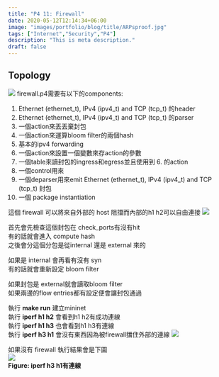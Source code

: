 ```yaml
---
title: "P4 11: Firewall"
date: 2020-05-12T12:14:34+06:00
image: "images/portfolio/blog/title/ARPsproof.jpg"
tags: ["Internet","Security","P4"]
description: "This is meta description."
draft: false
---
```


## **Topology**
![](https://imgur.com/2aO4oUSl.jpg)
firewall.p4需要有以下的components:

1. Ethernet (ethernet_t), IPv4 (ipv4_t) and TCP (tcp_t) 的header
2. Ethernet (ethernet_t), IPv4 (ipv4_t) and TCP (tcp_t) 的parser
3. 一個action來丟丟棄封包
4. 一個action來運算bloom filter的兩個hash
5. 基本的ipv4 forwarding
6. 一個action來設置一個變數來存action的參數
7. 一個table來讀封包的ingress和egress並且使用到 6. 的action
8. 一個control用來
9. 一個deparser用來emit Ethernet (ethernet_t), IPv4 (ipv4_t) and TCP (tcp_t) 封包
10. 一個 package instantiation

這個 firewall 可以將來自外部的 host 阻擋而內部的h1 h2可以自由連接
![](https://imgur.com/1IXzjspl.jpg)

首先會先檢查這個封包在 check_ports有沒有hit<br>
有的話就會進入 compute hash<br>
之後會分這個分包是從internal 還是 external 來的

如果是 internal 會再看有沒有 syn<br>
有的話就會重新設定 bloom filter

如果封包是 external就會讀取bloom filter<br>
如果兩邊的flow entries都有設定便會讓封包通過<br>

執行 **make run** 建立mininet<br>
執行 **iperf h1 h2** 會看到h1 h2有成功連線<br>
執行 **iperf h1 h3** 也會看到h1 h3有連線<br>
執行 **iperf h3 h1** 會沒有東西因為被firewall擋住外部的連線
![](https://imgur.com/Mxl936gl.jpg)

如果沒有 firewall 執行結果會是下圖<br>
![](https://imgur.com/Sl19ZrJl.jpg)<br>
**Figure: iperf h3 h1有連線**